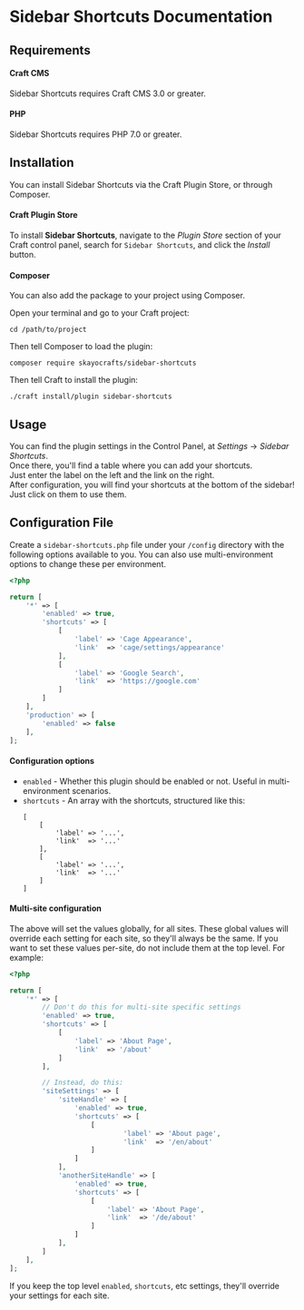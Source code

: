 # Sidebar Shortcuts Documentation

## Requirements

#### Craft CMS

Sidebar Shortcuts requires Craft CMS 3.0 or greater.

#### PHP

Sidebar Shortcuts requires PHP 7.0 or greater.

## Installation

You can install Sidebar Shortcuts via the Craft Plugin Store, or through Composer.

#### Craft Plugin Store

To install **Sidebar Shortcuts**, navigate to the *Plugin Store* section of your Craft control panel, search for `Sidebar Shortcuts`, and click the *Install* button.

#### Composer

You can also add the package to your project using Composer.

Open your terminal and go to your Craft project:

    cd /path/to/project
 
Then tell Composer to load the plugin:

    composer require skayocrafts/sidebar-shortcuts

Then tell Craft to install the plugin:

    ./craft install/plugin sidebar-shortcuts

## Usage

You can find the plugin settings in the Control Panel, at *Settings* → *Sidebar Shortcuts*.  
Once there, you'll find a table where you can add your shortcuts.  
Just enter the label on the left and the link on the right.  
After configuration, you will find your shortcuts at the bottom of the sidebar!  
Just click on them to use them.

## Configuration File

Create a `sidebar-shortcuts.php` file under your `/config` directory with the following options available to you. You can also use multi-environment options to change these per environment.

```php
<?php

return [
    '*' => [
        'enabled' => true,
        'shortcuts' => [
            [
                'label' => 'Cage Appearance',
                'link'  => 'cage/settings/appearance'
            ],
            [
                'label' => 'Google Search',
                'link'  => 'https://google.com'
            ]
        ]
    ],
    'production' => [
        'enabled' => false
    ],
];
```

#### Configuration options

- `enabled` - Whether this plugin should be enabled or not. Useful in multi-environment scenarios.
- `shortcuts` - An array with the shortcuts, structured like this: 
   ```
   [
       [
           'label' => '...',
           'link'  => '...'
       ],
       [
           'label' => '...',
           'link'  => '...'
       ]
   ]
   ```

#### Multi-site configuration

The above will set the values globally, for all sites. These global values will override each setting for each site, so they'll always be the same. If you want to set these values per-site, do not include them at the top level. For example:

```php
<?php

return [
    '*' => [
        // Don't do this for multi-site specific settings
        'enabled' => true,
        'shortcuts' => [
            [
                'label' => 'About Page',
                'link'  => '/about'
            ]
        ],

        // Instead, do this:
        'siteSettings' => [
            'siteHandle' => [
                'enabled' => true,
                'shortcuts' => [
                    [
                            'label' => 'About page',
                            'link'  => '/en/about'
                    ]
                ]
            ],
            'anotherSiteHandle' => [
                'enabled' => true,
                'shortcuts' => [
                    [
                        'label' => 'About Page',
                        'link'  => '/de/about'
                    ]
                ]
            ],
        ]
    ],
];
```

If you keep the top level `enabled`, `shortcuts`, etc settings, they'll override your settings for each site.